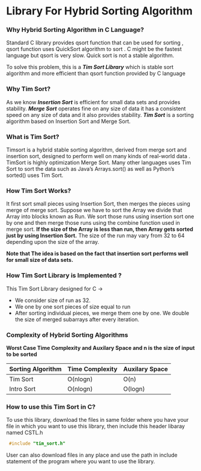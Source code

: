 # Library For Hybrid Sorting Algorithm

### Why Hybrid Sorting Algorithm in C Language? 
Standard C library provides qsort function that can be used for sorting , qsort function uses QuickSort algorithm to sort . C might be the fastest language but qsort is very slow. Quick sort is not a stable algorithm.

To solve this problem, this is a ***Tim Sort Library*** which is stable sort algorithm and more efficient than qsort function provided by C language

### Why Tim Sort?
As we know ***Insertion Sort*** is efficient for small data sets and provides stability. ***Merge Sort***  operates fine on any size of data it has a consistent speed on any size of data and it also provides stability. ***Tim Sort*** is a sorting algorithm based on Insertion Sort and Merge Sort.

### What is Tim Sort?
Timsort is a hybrid stable sorting algorithm, derived from merge sort and insertion sort, designed to perform well on many kinds of real-world data . TimSort is highly optimization Merge Sort. Many other languages uses Tim Sort to sort the data such as Java’s Arrays.sort() as well as Python’s sorted() uses Tim Sort.


### How Tim Sort Works?
It first sort small pieces using Insertion Sort, then merges the pieces using merge of merge sort. Suppose we have to sort the Array we divide that Array into blocks known as Run. We sort those runs using insertion sort one by one and then merge those runs using the combine function used in merge sort. **If the size of the Array is less than run, then Array gets sorted just by using Insertion Sort.** The size of the run may vary from 32 to 64 depending upon the size of the array. 


**Note that The idea is based on the fact that insertion sort performs well for small size of data sets.**


### How Tim Sort Library is Implemented ?
This Tim Sort Library designed for C -> 
* We consider size of run as 32.
* We one by one sort pieces of size equal to run
* After sorting individual pieces, we merge them one by one. We double the size of merged subarrays after every iteration.

### Complexity of Hybrid Sorting Algorithms

**Worst Case Time Complexity and Auxilary Space and n is the size of input to be sorted**

| Sorting Algorithm |  Time Complexity | Auxilary Space |
|-------------------|------------------|----------------|
|   Tim Sort        |      O(nlogn)    |     O(n)       |
|   Intro Sort      |      O(nlogn)    |     O(logn)    |


### How to use this Tim Sort in C?
To use this library, download the files in same folder where you have your file in which you want to use this library, then include this header libaray named CSTL.h
```C
 #include "tim_sort.h"
```
User can also download files in any place and use the path in include statement of the program where you want to use the library.

